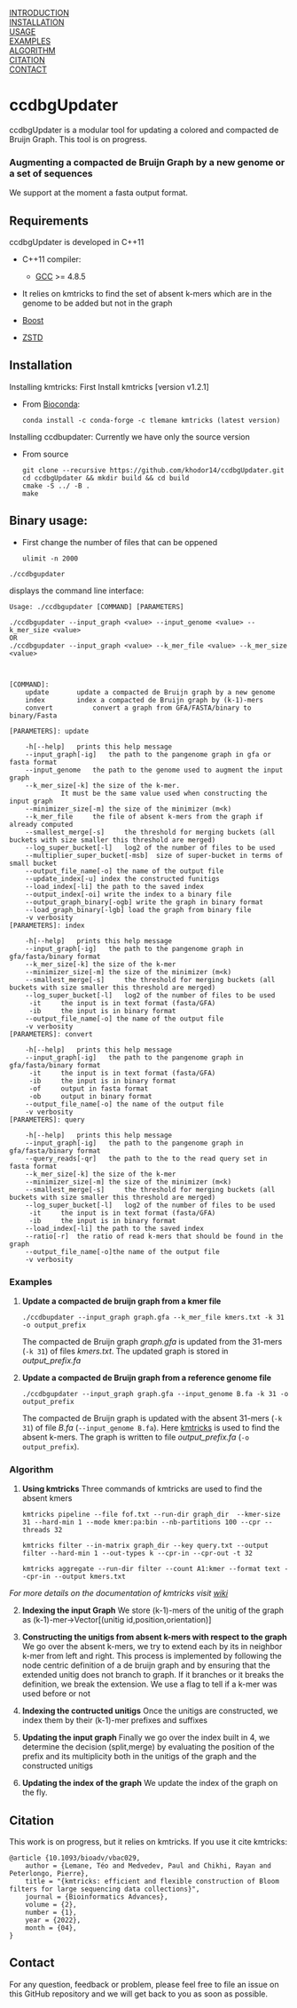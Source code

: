 [INTRODUCTION](#ccdbgupdater)   
[INSTALLATION](#installation)   
[USAGE](#binary-usage)  
[EXAMPLES](#examples)   
[ALGORITHM](#algorithm)   
[CITATION](#citation)   
[CONTACT](#contact)

# ccdbgUpdater
ccdbgUpdater is a modular tool for updating a colored and compacted de Bruijn Graph. 
This tool is on progress. 
### Augmenting a compacted de Bruijn Graph by a new genome or a set of sequences
We support at the moment a fasta output format. 
## Requirements

ccdbgUpdater is developed in C++11
* C++11 compiler:
    * [GCC](https://gcc.gnu.org/) >= 4.8.5

* It relies on kmtricks to find the set of absent k-mers which are in the genome to be added but not in the graph

* [Boost](https://www.boost.org/)
* [ZSTD](https://anaconda.org/conda-forge/zstd)
## Installation
Installing kmtricks: First Install kmtricks [version v1.2.1]
* From [Bioconda](https://bioconda.github.io):

  ```
  conda install -c conda-forge -c tlemane kmtricks (latest version)
  ```
Installing ccdbupdater: Currently we have only the source version
* From source

  ```
  git clone --recursive https://github.com/khodor14/ccdbgUpdater.git
  cd ccdbgUpdater && mkdir build && cd build
  cmake -S ../ -B .
  make
  ```

## Binary usage:
* First change the number of files that can be oppened

  ```
  ulimit -n 2000
  ```

```
./ccdbgupdater
```

displays the command line interface:
```
Usage: ./ccdbgupdater [COMMAND] [PARAMETERS]

./ccdbgupdater --input_graph <value> --input_genome <value> --k_mer_size <value>
OR
./ccdbgupdater --input_graph <value> --k_mer_file <value> --k_mer_size <value>



[COMMAND]:
	update 		 update a compacted de Bruijn graph by a new genome
	index 		 index a compacted de Bruijn graph by (k-1)-mers
	convert 		 convert a graph from GFA/FASTA/binary to binary/Fasta

[PARAMETERS]: update

	-h[--help]	 prints this help message
	--input_graph[-ig]	 the path to the pangenome graph in gfa or fasta format
	--input_genome	 the path to the genome used to augment the input graph
	--k_mer_size[-k] the size of the k-mer.
			 It must be the same value used when constructing the input graph
	--minimizer_size[-m] the size of the minimizer (m<k)
	--k_mer_file	 the file of absent k-mers from the graph if already computed
	--smallest_merge[-s]	 the threshold for merging buckets (all buckets with size smaller this threshold are merged)
	--log_super_bucket[-l]	 log2 of the number of files to be used
	--multiplier_super_bucket[-msb]	 size of super-bucket in terms of small bucket
	--output_file_name[-o] the name of the output file
	--update_index[-u] index the constructed funitigs
	--load_index[-li] the path to the saved index
	--output_index[-oi] write the index to a binary file
	--output_graph_binary[-ogb] write the graph in binary format
	--load_graph_binary[-lgb] load the graph from binary file
	-v verbosity
[PARAMETERS]: index

	-h[--help]	 prints this help message
	--input_graph[-ig]	 the path to the pangenome graph in gfa/fasta/binary format
	--k_mer_size[-k] the size of the k-mer
	--minimizer_size[-m] the size of the minimizer (m<k)
	--smallest_merge[-s]	 the threshold for merging buckets (all buckets with size smaller this threshold are merged)
	--log_super_bucket[-l]	 log2 of the number of files to be used
	 -it	 the input is in text format (fasta/GFA)
	 -ib	 the input is in binary format
	--output_file_name[-o] the name of the output file
	-v verbosity
[PARAMETERS]: convert

	-h[--help]	 prints this help message
	--input_graph[-ig]	 the path to the pangenome graph in gfa/fasta/binary format
	 -it	 the input is in text format (fasta/GFA)
	 -ib	 the input is in binary format
	 -of	 output in fasta format
	 -ob	 output in binary format
	--output_file_name[-o] the name of the output file
	-v verbosity
[PARAMETERS]: query

	-h[--help]	 prints this help message
	--input_graph[-ig]	 the path to the pangenome graph in gfa/fasta/binary format
	--query_reads[-qr]	 the path to the to the read query set in fasta format
	--k_mer_size[-k] the size of the k-mer
	--minimizer_size[-m] the size of the minimizer (m<k)
	--smallest_merge[-s]	 the threshold for merging buckets (all buckets with size smaller this threshold are merged)
	--log_super_bucket[-l]	 log2 of the number of files to be used
	 -it	 the input is in text format (fasta/GFA)
	 -ib	 the input is in binary format
	--load_index[-li] the path to the saved index
	--ratio[-r]	 the ratio of read k-mers that should be found in the graph
	--output_file_name[-o]the name of the output file
	-v verbosity
```
### Examples
  1. **Update a compacted de bruijn graph from a kmer file**
     ```
     ./ccdbupdater --input_graph graph.gfa --k_mer_file kmers.txt -k 31 -o output_prefix
     ```
     The compacted de Bruijn graph *graph.gfa* is updated  from the 31-mers (`-k 31`) of files *kmers.txt*. The updated graph is stored in *output_prefix.fa*

  2. **Update a compacted de Bruijn graph from a reference genome file**
     ```
     ./ccdbgupdater --input_graph graph.gfa --input_genome B.fa -k 31 -o output_prefix
     ```
     The compacted de Bruijn graph is updated with the absent 31-mers (`-k 31`) of file *B.fa* (`--input_genome B.fa`). Here [kmtricks](https://github.com/tlemane/kmtricks) is used to find the absent k-mers. The graph is written to file *output_prefix.fa* (`-o output_prefix`).



### Algorithm
  1. **Using kmtricks**
    Three commands of kmtricks are used to find the absent kmers
     ```
     kmtricks pipeline --file fof.txt --run-dir graph_dir  --kmer-size 31 --hard-min 1 --mode kmer:pa:bin --nb-partitions 100 --cpr --threads 32
     ```
     ```
     kmtricks filter --in-matrix graph_dir --key query.txt --output filter --hard-min 1 --out-types k --cpr-in --cpr-out -t 32
     ```
     ```
     kmtricks aggregate --run-dir filter --count A1:kmer --format text --cpr-in --output kmers.txt
     ```
*For more details on the documentation of kmtricks visit [wiki](https://github.com/tlemane/kmtricks/wiki)*

  2. **Indexing the input Graph**
     We store (k-1)-mers of the unitig of the graph as (k-1)-mer->Vector[(unitig id,position,orientation)]

  3. **Constructing the unitigs from absent k-mers with respect to the graph**
     We go over the absent k-mers, we try to extend each by its in neighbor k-mer from left and right. This process is implemented by following
     the node centric definition of a de bruijn graph and by ensuring that the extended unitig does not branch to graph. 
     If it branches or it breaks the definition, we break the extension. We use a flag to tell if a k-mer was used before or not
    
  4. **Indexing the contructed unitigs**
    Once the unitigs are constructed, we index them by their (k-1)-mer prefixes and suffixes
  5. **Updating the input graph**
    Finally we go over the index built in 4, we determine the decision (split,merge) by evaluating the position of the prefix and its multiplicity 
    both in the unitigs of the graph and the constructed unitigs

   6. **Updating the index of the graph**
    We update the index of the graph on the fly.

## Citation
This work is on progress, but it relies on kmtricks. If you use it cite kmtricks:
```
@article {10.1093/bioadv/vbac029,
    author = {Lemane, Téo and Medvedev, Paul and Chikhi, Rayan and Peterlongo, Pierre},
    title = "{kmtricks: efficient and flexible construction of Bloom filters for large sequencing data collections}",
    journal = {Bioinformatics Advances},
    volume = {2},
    number = {1},
    year = {2022},
    month = {04},
}
```

## Contact

For any question, feedback or problem, please feel free to file an issue on this GitHub repository and we will get back to you as soon as possible.
